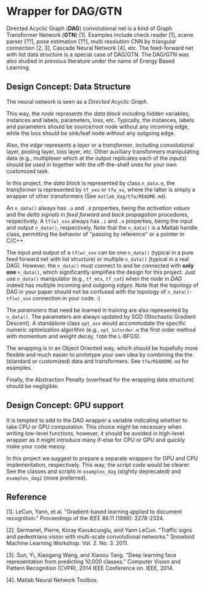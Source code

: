 # Wrapper for DAG/GTN

Directed Acyclic Graph (**DAG**) convolutional net is a kind of Graph Transformer Network (**GTN**) [1]. Examples include check reader [1], scene parser [??], pose estimation [??], multi resolution CNN by triangular connection [2, 3], Cascade Neural Network [4], etc. The feed-forward net with list data structure is a special case of DAG/GTN. The DAG/GTN was also studied in previous literature under the name of Energy Based Learning.

## Design Concept: Data Structure
The neural network is seen as a _Directed Acyclic Graph_. 

This way, the _node_ represents the _data block_ including hidden variables, instances and labels, parameters, loss, etc. Typically, the instances, labels and parameters should be source/root node without any incoming edge, while the loss should be sink/leaf node without any outgoing edge. 

Also, the _edge_ represents a _layer_ or a _transformer_, including convolutional layer, pooling layer, loss layer, etc. Other auxiliary transformers manipulating data (e.g., multiplexer which at the output replicates each of the inputs) should be used in together with the off-the-shelf ones for your own customized task.  

In this project, the _data block_ is represented by class `n_data.m`, the _transformer_ is represented by `tf_xxx` or `tfw_xx`, where the latter is simply a wrapper of other transformers (See `matlab_dag/tfw/README.md`).  

An `n_data()` always has `.a` and `.d` properties, being the _activation values_ and the _delta signals_ in _feed forward_ and _back propagation_ procedures, respectively. A `tf(w)_xxx` always has `.i` and `.o` properties, being the input and output `n_data()`, respectively. Note that the `n_data()` is a Matlab handle class, permitting the behavior of "passing by reference" or a pointer in C/C++.

The input and output of a `tf(w)_xxx` can be one `n_data()` (typical in a pure feed forward net with list structure) or multiple `n_data()` (typical in a real DAG). However, the `n_data()` must connect to and be connected with **only one** `n_data()`, which significantly simplifies the design for this project. Just use `n_data()` manipulator (e.g., `tf_mtx`, `tf_cat`) when the _node_ in _DAG_ indeed has multiple incoming and outgoing _edges_. Note that the topology of _DAG_ in your paper should not be confused with the topology of `n_data()`-`tf(w)_xxx` connection in your code. :)    

The _parameters_ that need be learned in training are also represented by `n_data()`. The parameters are always updated by SGD (Stochastic Gradient Descent). A standalone class `opt_xxx` would accommodate the specific numeric optimization algorithm (e.g., `opt_1storder.m` the first order method with momentum and weight decay, `TODO` the L-BFGS). 

The wrapping is in an Object Oriented way, which should be hopefully more flexible and much easier to prototype your own idea by combining the the (standard or customized) data and transformers. See `tfw/READEME.md` for examples.

Finally, the Abstraction Penalty (overhead for the wrapping data structure) should be negligible.

## Design Concept: GPU support
It is tempted to add to the DAG wrapper a variable indicating whether to take CPU or GPU computation. This choice might be necessary when writing low-level functions, however, it should be avoided in high-level wrapper as it might introduce many if-else for CPU or GPU and quickly make your code messy. 

In this project we suggest to prepare a separate wrappers for GPU and CPU implementation, respectively. This way, the script code would be clearer. See the classes and scripts in `examples_dag` (slightly deprecated) and `examples_dag2` (more preferred).

## Reference
[1]. LeCun, Yann, et al. "Gradient-based learning applied to document recognition." Proceedings of the IEEE 86.11 (1998): 2278-2324.

[2]. Sermanet, Pierre, Koray Kavukcuoglu, and Yann LeCun. "Traffic signs and pedestrians vision with multi-scale convolutional networks." Snowbird Machine Learning Workshop. Vol. 2. No. 3. 2011.

[3]. Sun, Yi, Xiaogang Wang, and Xiaoou Tang. "Deep learning face representation from predicting 10,000 classes." Computer Vision and Pattern Recognition (CVPR), 2014 IEEE Conference on. IEEE, 2014.

[4]. Matlab Neural Network Toolbox.
